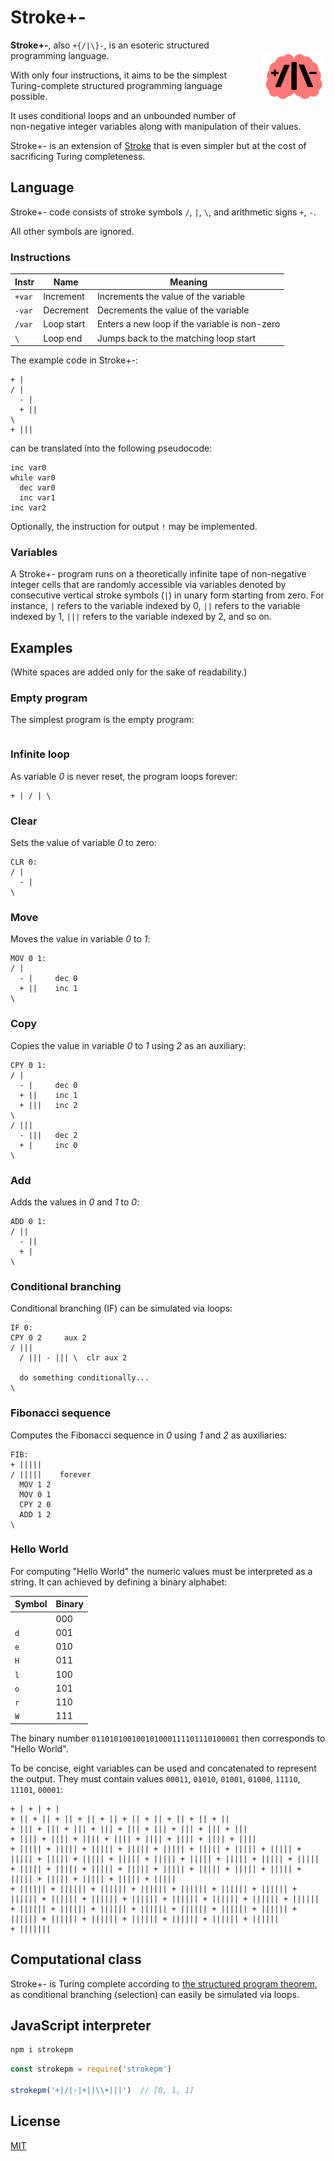 # Stroke+-

<img src="logo.png" style="width: 20%; float: right; margin: 1rem 0 1rem 2rem; border-radius: 1rem; max-width: 250px; float: right" align="right" width="250">

**Stroke+-**, also `+{/|\}-`, is an esoteric structured programming language.

With only four instructions, it aims to be the simplest Turing-complete structured programming language possible.

It uses conditional loops and an unbounded number of non-negative integer variables along with manipulation of their values.

Stroke+- is an extension of [Stroke](https://github.com/ttulka/stroke) that is even simpler but at the cost of sacrificing Turing completeness.

## Language

Stroke+- code consists of stroke symbols `/`, `|`, `\`, and arithmetic signs `+`, `-`. 

All other symbols are ignored.

### Instructions

| Instr   | Name       | Meaning |
| ------- | ---------- | ------- |
| `+var` | Increment  | Increments the value of the variable |
| `-var` | Decrement  | Decrements the value of the variable |
| `/var` | Loop start | Enters a new loop if the variable is non-zero |
| `\`     | Loop end   | Jumps back to the matching loop start |

The example code in Stroke+-:

```stroke+-
+ | 
/ | 
  - | 
  + || 
\ 
+ |||
```

can be translated into the following pseudocode:

```
inc var0
while var0
  dec var0
  inc var1
inc var2
```

Optionally, the instruction for output `!` may be implemented.

### Variables

A Stroke+- program runs on a theoretically infinite tape of non-negative integer cells that are randomly accessible via variables denoted by consecutive vertical stroke symbols (`|`) in unary form starting from zero. For instance, `|` refers to the variable indexed by 0, `||` refers to the variable indexed by 1, `|||` refers to the variable indexed by 2, and so on.

## Examples

(White spaces are added only for the sake of readability.)

### Empty program

The simplest program is the empty program:

```stroke+-
```

### Infinite loop

As variable *0* is never reset, the program loops forever:

```stroke+-
+ | / | \
```

### Clear

Sets the value of variable *0* to zero:

```stroke+-
CLR 0:
/ |
  - |
\
```

### Move

Moves the value in variable *0* to *1*:

```stroke+-
MOV 0 1:
/ |
  - |     dec 0
  + ||    inc 1
\
```

### Copy

Copies the value in variable *0* to *1* using *2* as an auxiliary:

```stroke+-
CPY 0 1:
/ |
  - |     dec 0
  + ||    inc 1
  + |||   inc 2
\
/ |||
  - |||   dec 2
  + |     inc 0
\
```

### Add

Adds the values in *0* and *1* to *0*:

```stroke+-
ADD 0 1:
/ ||
  - ||
  + |
\
```

### Conditional branching

Conditional branching (IF) can be simulated via loops:

```stroke+-
IF 0:
CPY 0 2     aux 2
/ ||| 
  / ||| - ||| \  clr aux 2

  do something conditionally...
\
```

### Fibonacci sequence

Computes the Fibonacci sequence in *0* using *1* and *2* as auxiliaries:

```stroke+-
FIB:
+ |||||
/ |||||    forever
  MOV 1 2
  MOV 0 1
  CPY 2 0
  ADD 1 2
\
```

### Hello World

For computing "Hello World" the numeric values must be interpreted as a string. 
  It can achieved by defining a binary alphabet:

| Symbol | Binary |
| ------ | ------ |
| ` `    | 000    |
| `d`    | 001    |
| `e`    | 010    |
| `H`    | 011    |
| `l`    | 100    |
| `o`    | 101    |
| `r`    | 110    |
| `W`    | 111    |

The binary number `011010100100101000111101110100001` then corresponds to "Hello World".

To be concise, eight variables can be used and concatenated to represent the output. 
  They must contain values `00011`, `01010`, `01001`, `01000`, `11110`, `11101`, `00001`:

```stroke+-
+ | + | + |
+ || + || + || + || + || + || + || + || + || + ||
+ ||| + ||| + ||| + ||| + ||| + ||| + ||| + ||| + |||
+ |||| + |||| + |||| + |||| + |||| + |||| + |||| + ||||
+ ||||| + ||||| + ||||| + ||||| + ||||| + ||||| + ||||| + ||||| + ||||| + ||||| + ||||| + ||||| + ||||| + ||||| + ||||| + ||||| + ||||| + ||||| + ||||| + ||||| + ||||| + ||||| + ||||| + ||||| + ||||| + ||||| + ||||| + ||||| + ||||| + |||||
+ |||||| + |||||| + |||||| + |||||| + |||||| + |||||| + |||||| + |||||| + |||||| + |||||| + |||||| + |||||| + |||||| + |||||| + |||||| + |||||| + |||||| + |||||| + |||||| + |||||| + |||||| + |||||| + |||||| + |||||| + |||||| + |||||| + |||||| + |||||| + ||||||
+ |||||||
```

## Computational class

Stroke+- is Turing complete according to [the structured program theorem](https://en.wikipedia.org/wiki/Structured_program_theorem), as conditional branching (selection) can easily be simulated via loops.

## JavaScript interpreter

```sh
npm i strokepm
```

```js
const strokepm = require('strokepm')

strokepm('+|/|-|+||\\+|||')  // [0, 1, 1]
```

## License

[MIT](LICENSE)
